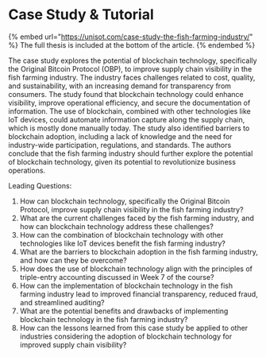 # Case Study & Tutorial

{% embed url="https://unisot.com/case-study-the-fish-farming-industry/" %}
The full thesis is included at the bottom of the article.
{% endembed %}

The case study explores the potential of blockchain technology, specifically the Original Bitcoin Protocol (OBP), to improve supply chain visibility in the fish farming industry. The industry faces challenges related to cost, quality, and sustainability, with an increasing demand for transparency from consumers. The study found that blockchain technology could enhance visibility, improve operational efficiency, and secure the documentation of information. The use of blockchain, combined with other technologies like IoT devices, could automate information capture along the supply chain, which is mostly done manually today. The study also identified barriers to blockchain adoption, including a lack of knowledge and the need for industry-wide participation, regulations, and standards. The authors conclude that the fish farming industry should further explore the potential of blockchain technology, given its potential to revolutionize business operations.

Leading Questions:

1. How can blockchain technology, specifically the Original Bitcoin Protocol, improve supply chain visibility in the fish farming industry?
2. What are the current challenges faced by the fish farming industry, and how can blockchain technology address these challenges?
3. How can the combination of blockchain technology with other technologies like IoT devices benefit the fish farming industry?
4. What are the barriers to blockchain adoption in the fish farming industry, and how can they be overcome?
5. How does the use of blockchain technology align with the principles of triple-entry accounting discussed in Week 7 of the course?
6. How can the implementation of blockchain technology in the fish farming industry lead to improved financial transparency, reduced fraud, and streamlined auditing?
7. What are the potential benefits and drawbacks of implementing blockchain technology in the fish farming industry?
8. How can the lessons learned from this case study be applied to other industries considering the adoption of blockchain technology for improved supply chain visibility?
